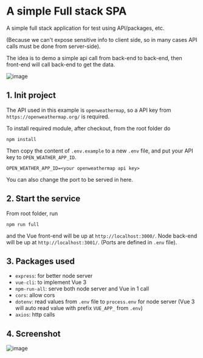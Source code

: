 # A simple Full stack SPA
A simple full stack application for test using API/packages, etc.

(Because we can't expose sensitive info to client side, so in many cases API calls must be done from server-side).

The idea is to demo a simple api call from back-end to back-end, then front-end will call back-end to get the data.

![image](https://user-images.githubusercontent.com/16540751/132084742-acbe3386-11a5-44f6-ab11-13f9aee025e0.png)


##  1. Init project
The API used in this example is `openweathermap`, so a API key from `https://openweathermap.org/` is required.

To install required module, after checkout, from the root folder do
```
npm install
```
Then copy the content of `.env.example` to a new `.env` file, and put your API key to `OPEN_WEATHER_APP_ID`.
```
OPEN_WEATHER_APP_ID=<your openweathermap api key>
```
You can also change the port to be served in here.

##  2. Start the service
From root folder, run
```
npm run full
```
and the Vue front-end will be up at `http://localhost:3000/`.
Node back-end will be up at `http://localhost:3001/`.
(Ports are defined in `.env` file).

## 3. Packages used

- `express`: for better node server
- `vue-cli`: to implement Vue 3
- `npm-run-all`: serve both node server and Vue in 1 call
- `cors`: allow cors
- `dotenv`: read values from `.env` file to `process.env` for node server (Vue 3 will auto read value with prefix `VUE_APP_` from `.env`)
- `axios`: http calls

## 4. Screenshot

![image](https://user-images.githubusercontent.com/16540751/132084331-0e5fb387-650f-436e-aa58-0356a368b557.png)
